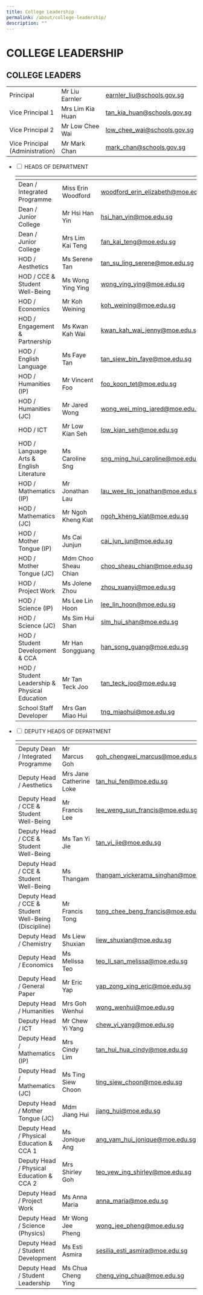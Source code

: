 ```yaml
---
title: College Leadership
permalink: /about/college-leadership/
description: ""
---
```

# COLLEGE LEADERSHIP

## COLLEGE LEADERS

|                 |                  |                             |
|--------------|------------------|-----------|
| Principal                          | Mr Liu Earnler   | [earnler\_liu@schools.gov.sg](mailto:earnler_liu@schools.gov.sg)  |
| Vice Principal 1                   | Mrs Lim Kia Huan | [tan\_kia\_huan@schools.gov.sg](mailto:tan_kia_huan@schools.gov.sg) |
| Vice Principal 2                   | Mr Low Chee Wai  | [low\_chee\_wai@schools.gov.sg](mailto:low_chee_wai@schools.gov.sg) |
| Vice Principal<br>(Administration) | Mr Mark Chan     | [mark\_chan@schools.gov.sg](mailto:mark_chan@schools.gov.sg)    |


<ul class="jekyllcodex_accordion">
  <li>
    <input type="checkbox" id="accordion1">
    <label for="accordion1">HEADS OF DEPARTMENT</label>
    <div>
      <table>
<thead>
  <tr>
    <th></th>
    <th></th>
    <th></th>
  </tr>
</thead>
<tbody>
  <tr>
    <td>Dean / Integrated Programme<br></td>
    <td>Miss Erin Woodford<br></td>
    <td><a href="mailto:woodford_erin_elizabeth@moe.edu.sg">woodford_erin_elizabeth@moe.edu.sg</a><br></td>
  </tr>
  <tr>
    <td>Dean / Junior College<br></td>
    <td>Mr Hsi Han Yin<br></td>
    <td><a href="mailto:hsi_han_yin@moe.edu.sg">hsi_han_yin@moe.edu.sg</a><br></td>
  </tr>
  <tr>
    <td>Dean / Junior College<br></td>
    <td>Mrs Lim Kai Teng<br></td>
    <td><a href="mailto:fan_kai_teng@moe.edu.sg">fan_kai_teng@moe.edu.sg</a><br></td>
  </tr>
  <tr>
    <td>HOD / Aesthetics<br></td>
    <td>Ms Serene Tan<br></td>
    <td><a href="mailto:tan_su_ling_serene@moe.edu.sg">tan_su_ling_serene@moe.edu.sg</a><br></td>
  </tr>
  <tr>
    <td>HOD / CCE &amp; Student Well-Being<br></td>
    <td>Ms Wong Ying Ying<br></td>
    <td><a href="mailto:wong_ying_ying@moe.edu.sg">wong_ying_ying@moe.edu.sg</a><br></td>
  </tr>
  <tr>
    <td>HOD / Economics<br></td>
    <td>Mr Koh Weining<br></td>
    <td><a href="mailto:koh_weining@moe.edu.sg">koh_weining@moe.edu.sg</a><br></td>
  </tr>
  <tr>
    <td>HOD / Engagement &amp; Partnership<br></td>
    <td>Ms Kwan Kah Wai<br></td>
    <td><a href="mailto:kwan_kah_wai_jenny@moe.edu.sg">kwan_kah_wai_jenny@moe.edu.sg</a><br></td>
  </tr>
  <tr>
    <td>HOD / English Language<br></td>
    <td>Ms Faye Tan<br></td>
    <td><a href="mailto:tan_siew_bin_faye@moe.edu.sg">tan_siew_bin_faye@moe.edu.sg</a><br></td>
  </tr>
  <tr>
    <td>HOD / Humanities (IP)<br></td>
    <td>Mr Vincent Foo<br></td>
    <td><a href="mailto:foo_koon_tet@moe.edu.sg">foo_koon_tet@moe.edu.sg</a><br></td>
  </tr>
  <tr>
    <td>HOD / Humanities (JC)<br></td>
    <td>Mr Jared Wong<br></td>
    <td><a href="mailto:wong_wei_ming_jared@moe.edu.sg">wong_wei_ming_jared@moe.edu.sg</a><br></td>
  </tr>
  <tr>
    <td>HOD / ICT<br></td>
    <td>Mr Low Kian Seh<br></td>
    <td><a href="mailto:low_kian_seh@moe.edu.sg">low_kian_seh@moe.edu.sg</a><br></td>
  </tr>
  <tr>
    <td>HOD / Language Arts &amp; English Literature<br></td>
    <td>Ms Caroline Sng<br></td>
    <td><a href="mailto:sng_ming_hui_caroline@moe.edu.sg">sng_ming_hui_caroline@moe.edu.sg</a><br></td>
  </tr>
  <tr>
    <td>HOD / Mathematics (IP)<br></td>
    <td>Mr Jonathan Lau<br></td>
    <td><a href="mailto:lau_wee_lip_jonathan@moe.edu.sg">lau_wee_lip_jonathan@moe.edu.sg</a><br></td>
  </tr>
  <tr>
    <td>HOD / Mathematics (JC)<br></td>
    <td>Mr Ngoh Kheng Kiat<br></td>
    <td><a href="mailto:ngoh_kheng_kiat@moe.edu.sg">ngoh_kheng_kiat@moe.edu.sg</a><br></td>
  </tr>
  <tr>
    <td>HOD / Mother Tongue (IP)<br></td>
    <td>Ms Cai Junjun<br></td>
    <td><a href="mailto:cai_jun_jun@moe.edu.sg">cai_jun_jun@moe.edu.sg</a><br></td>
  </tr>
  <tr>
    <td>HOD / Mother Tongue (JC)<br></td>
    <td>Mdm Choo Sheau Chian<br></td>
    <td><a href="mailto:choo_sheau_chian@moe.edu.sg">choo_sheau_chian@moe.edu.sg</a><br></td>
  </tr>
  <tr>
    <td>HOD / Project Work<br></td>
    <td>Ms Jolene Zhou<br></td>
    <td><a href="mailto:zhou_xuanyi@moe.edu.sg">zhou_xuanyi@moe.edu.sg</a><br></td>
  </tr>
  <tr>
    <td>HOD / Science (IP)<br></td>
    <td>Ms Lee Lin Hoon<br></td>
    <td><a href="mailto:lee_lin_hoon@moe.edu.sg">lee_lin_hoon@moe.edu.sg</a><br></td>
  </tr>
  <tr>
    <td>HOD / Science (JC)<br></td>
    <td>Ms Sim Hui Shan<br></td>
    <td><a href="mailto:sim_hui_shan@moe.edu.sg">sim_hui_shan@moe.edu.sg</a><br></td>
  </tr>
  <tr>
    <td>HOD / Student Development &amp; CCA</td>
    <td>Mr Han Songguang</td>
    <td><a href="mailto:han_song_guang@moe.edu.sg">han_song_guang@moe.edu.sg</a></td>
  </tr>
  <tr>
    <td>HOD / Student Leadership &amp; Physical Education<br></td>
    <td>Mr Tan Teck Joo<br></td>
    <td><a href="mailto:tan_teck_joo@moe.edu.sg">tan_teck_joo@moe.edu.sg</a><br></td>
  </tr>
  <tr>
    <td>School Staff Developer<br></td>
    <td>Mrs Gan Miao Hui<br></td>
    <td><a href="mailto:tng_miaohui@moe.edu.sg">tng_miaohui@moe.edu.sg</a><br></td>
  </tr>
</tbody>
</table>
    </div>
	</li>  
  <li>
    <input type="checkbox" id="accordion2">
    <label for="accordion2">DEPUTY HEADS OF DEPARTMENT</label>
    <div>
<table>
<thead>
  <tr>
    <th></th>
    <th></th>
    <th></th>
  </tr>
</thead>
<tbody>
  <tr>
    <td>Deputy Dean / Integrated Programme<br></td>
    <td>Mr Marcus Goh<br></td>
    <td><a href="mailto:goh_chengwei_marcus@moe.edu.sg">goh_chengwei_marcus@moe.edu.sg</a><br></td>
  </tr>
  <tr>
    <td>Deputy Head / Aesthetics<br></td>
    <td>Mrs Jane Catherine Loke<br></td>
    <td><a href="mailto:tan_hui_fen@moe.edu.sg">tan_hui_fen@moe.edu.sg</a><br></td>
  </tr>
  <tr>
    <td>Deputy Head / CCE &amp; Student Well-Being<br></td>
    <td>Mr Francis Lee<br></td>
    <td><a href="mailto:lee_weng_sun_francis@moe.edu.sg">lee_weng_sun_francis@moe.edu.sg</a><br></td>
  </tr>
  <tr>
    <td>Deputy Head / CCE &amp; Student Well-Being<br></td>
    <td>Ms Tan Yi Jie<br></td>
    <td><a href="mailto:tan_yi_jie@moe.edu.sg">tan_yi_jie@moe.edu.sg</a><br></td>
  </tr>
  <tr>
    <td>Deputy Head / CCE &amp; Student Well-Being<br></td>
    <td>Ms Thangam<br></td>
    <td><a href="mailto:thangam_vickerama_singhan@moe.edu.sg">thangam_vickerama_singhan@moe.edu.sg</a><br></td>
  </tr>
  <tr>
    <td>Deputy Head / CCE &amp; Student Well-Being (Discipline)<br></td>
    <td>Mr Francis Tong<br></td>
    <td><a href="mailto:tong_chee_beng_francis@moe.edu.sg">tong_chee_beng_francis@moe.edu.sg</a><br></td>
  </tr>
  <tr>
    <td>Deputy Head / Chemistry </td>
    <td>Ms Liew Shuxian </td>
    <td><a href="mailto:liew_shuxian@moe.edu.sg">liew_shuxian@moe.edu.sg</a> </td>
  </tr>
  <tr>
    <td>Deputy Head / Economics<br></td>
    <td>Ms Melissa Teo<br></td>
    <td><a href="mailto:teo_li_san_melissa@moe.edu.sg">teo_li_san_melissa@moe.edu.sg</a><br></td>
  </tr>
  <tr>
    <td>Deputy Head / General Paper </td>
    <td>Mr Eric Yap<br></td>
    <td><a href="mailto:yap_zong_xing_eric@moe.edu.sg">yap_zong_xing_eric@moe.edu.sg</a> </td>
  </tr>
  <tr>
    <td>Deputy Head / Humanities<br></td>
    <td>Mrs Goh Wenhui<br></td>
    <td><a href="mailto:wong_wenhui@moe.edu.sg">wong_wenhui@moe.edu.sg</a><br></td>
  </tr>
  <tr>
    <td>Deputy Head / ICT<br></td>
    <td>Mr Chew Yi Yang<br></td>
    <td><a href="mailto:chew_yi_yang@moe.edu.sg">chew_yi_yang@moe.edu.sg</a><br></td>
  </tr>
  <tr>
    <td>Deputy Head / Mathematics (IP)<br></td>
    <td>Mrs Cindy Lim<br></td>
    <td><a href="mailto:tan_hui_hua_cindy@moe.edu.sg">tan_hui_hua_cindy@moe.edu.sg</a><br></td>
  </tr>
  <tr>
    <td>Deputy Head / Mathematics (JC)<br></td>
    <td>Ms Ting Siew Choon<br></td>
    <td><a href="mailto:ting_siew_choon@moe.edu.sg">ting_siew_choon@moe.edu.sg</a><br></td>
  </tr>
  <tr>
    <td>Deputy Head / Mother Tongue (JC)<br></td>
    <td>Mdm Jiang Hui<br></td>
    <td><a href="mailto:jiang_hui@moe.edu.sg">jiang_hui@moe.edu.sg</a><br></td>
  </tr>
  <tr>
    <td>Deputy Head / Physical Education &amp; CCA 1<br></td>
    <td>Ms Jonique Ang</td>
    <td><a href="mailto:ang_yam_hui_jonique@moe.edu.sg">ang_yam_hui_jonique@moe.edu.sg</a></td>
  </tr>
  <tr>
    <td>Deputy Head / Physical Education &amp; CCA 2 </td>
    <td>Mrs Shirley Goh</td>
    <td><a href="mailto:teo_yew_ing_shirley@moe.edu.sg">teo_yew_ing_shirley@moe.edu.sg</a></td>
  </tr>
  <tr>
    <td>Deputy Head / Project Work </td>
    <td>Ms Anna Maria  </td>
    <td><a href="mailto:anna_maria@moe.edu.sg">anna_maria@moe.edu.sg</a> </td>
  </tr>
  <tr>
    <td>Deputy Head / Science (Physics)<br></td>
    <td>Mr Wong Jee Pheng<br></td>
    <td><a href="mailto:wong_jee_pheng@moe.edu.sg">wong_jee_pheng@moe.edu.sg</a><br></td>
  </tr>
  <tr>
    <td>Deputy Head / Student Development </td>
    <td>Ms Esti Asmira </td>
    <td><a href="mailto:sesilia_esti_asmira@moe.edu.sg">sesilia_esti_asmira@moe.edu.sg</a><br></td>
  </tr>
  <tr>
    <td>Deputy Head / Student Leadership </td>
    <td>Ms Chua Cheng Ying </td>
    <td><a href="mailto:cheng_ying_chua@moe.edu.sg">cheng_ying_chua@moe.edu.sg</a></td>
  </tr>
</tbody>
</table>
    </div>
  </li>
</ul>